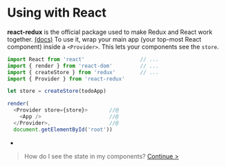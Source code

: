 # Using with React

**react-redux** is the official package used to make Redux and React work together. [(docs)](http://redux.js.org/docs/basics/UsageWithReact.html) To use it, wrap your main app (your top-most React component) inside a `<Provider>`. This lets your components see the `store`.

```js
import React from 'react'                  // ...
import { render } from 'react-dom'         // ...
import { createStore } from 'redux'        // ...
import { Provider } from 'react-redux'

let store = createStore(todoApp)

render(
  <Provider store={store}>       //@
    <App />                      //@
  </Provider>,                   //@
  document.getElementById('root'))
```

-

> How do I see the state in my components? [Continue >](connecting.md)
